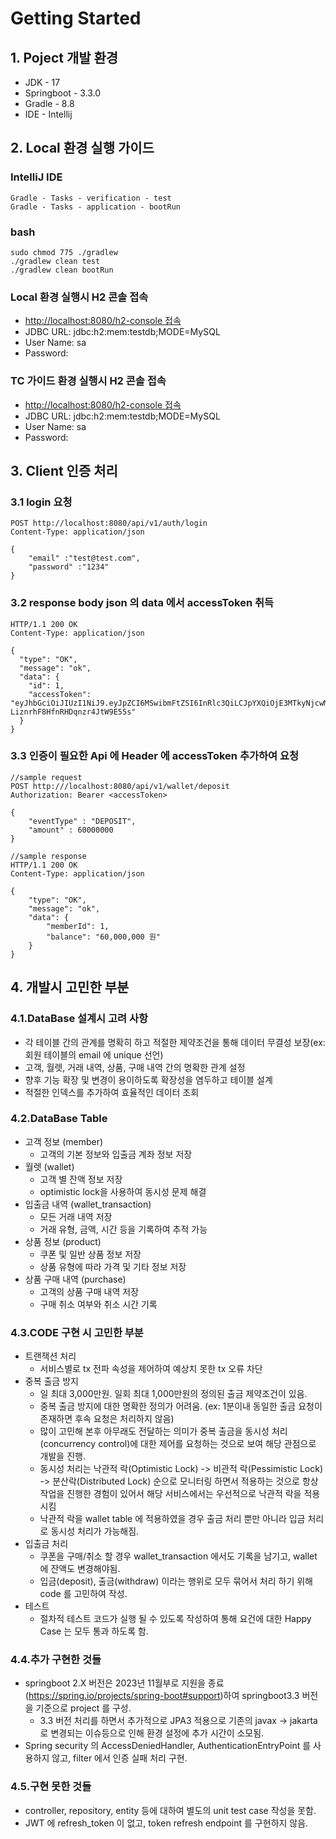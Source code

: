 # Getting Started

## 1. Poject 개발 환경
* JDK - 17
* Springboot - 3.3.0
* Gradle - 8.8
* IDE - Intellij


## 2. Local 환경 실행 가이드
### IntelliJ IDE
```
Gradle - Tasks - verification - test
Gradle - Tasks - application - bootRun
```
### bash
```shell
sudo chmod 775 ./gradlew 
./gradlew clean test  
./gradlew clean bootRun
```
### Local 환경 실행시 H2 콘솔 접속 
* [http://localhost:8080/h2-console 접속](http://localhost:8080/h2-console)
* JDBC URL: jdbc:h2:mem:testdb;MODE=MySQL
* User Name: sa
* Password:

### TC 가이드  환경 실행시 H2 콘솔 접속
* [http://localhost:8080/h2-console 접속](http://localhost:8080/h2-console)
* JDBC URL: jdbc:h2:mem:testdb;MODE=MySQL
* User Name: sa
* Password:

## 3. Client 인증 처리
### 3.1 login 요청
```
POST http://localhost:8080/api/v1/auth/login
Content-Type: application/json

{
    "email" :"test@test.com",
    "password" :"1234"
}
```
### 3.2 response body json 의 data 에서 accessToken 취득
```
HTTP/1.1 200 OK
Content-Type: application/json

{
  "type": "OK",
  "message": "ok",
  "data": {
    "id": 1,
    "accessToken": "eyJhbGciOiJIUzI1NiJ9.eyJpZCI6MSwibmFtZSI6InRlc3QiLCJpYXQiOjE3MTkyNjcwMTksImV4cCI6MTcxOTI3MDYxOX0.s1KEEtQdFnnzljP-LiznrhF8HfnRHDqnzr4JtW9E55s"
  }
}
```
### 3.3 인증이 필요한 Api 에 Header 에 accessToken 추가하여 요청
```curl
//sample request 
POST http:///localhost:8080/api/v1/wallet/deposit
Authorization: Bearer <accessToken>

{
    "eventType" : "DEPOSIT",
    "amount" : 60000000
}

//sample response
HTTP/1.1 200 OK
Content-Type: application/json

{
    "type": "OK",
    "message": "ok",
    "data": {
        "memberId": 1,
        "balance": "60,000,000 원"
    }
}
```
## 4. 개발시 고민한 부분
### 4.1.DataBase 설계시 고려 사항
- 각 테이블 간의 관계를 명확히 하고 적절한 제약조건을 통해 데이터 무결성 보장(ex: 회원 테이블의 email 에 unique 선언)  
- 고객, 월렛, 거래 내역, 상품, 구매 내역 간의 명확한 관계 설정
- 향후 기능 확장 및 변경이 용이하도록 확장성을 염두하고 테이블 설계
- 적절한 인덱스를 추가하여 효율적인 데이터 조회
### 4.2.DataBase Table 
* 고객 정보 (member)
  * 고객의 기본 정보와 입출금 계좌 정보 저장
* 월렛 (wallet)
  * 고객 별 잔액 정보 저장
  * optimistic lock을 사용하여 동시성 문제 해결
* 입출금 내역 (wallet_transaction)
  * 모든 거래 내역 저장
  * 거래 유형, 금액, 시간 등을 기록하여 추적 가능
* 상품 정보 (product)
  * 쿠폰 및 일반 상품 정보 저장
  * 상품 유형에 따라 가격 및 기타 정보 저장
* 상품 구매 내역 (purchase)
  * 고객의 상품 구매 내역 저장 
  * 구매 취소 여부와 취소 시간 기록

### 4.3.CODE 구현 시 고민한 부분
* 트랜잭션 처리
  * 서비스별로 tx 전파 속성을 제어하여 예상치 못한 tx 오류 차단
* 중복 출금 방지
  * 일 최대 3,000만원. 일회 최대 1,000만원의 정의된 출금 제약조건이 있음.
  * 중복 출금 방지에 대한 명확한 정의가 어려움. (ex: 1분이내 동일한 출금 요청이 존재하면 후속 요청은 처리하지 않음)
  * 많이 고민해 본후 아무래도 전달하는 의미가 중복 출금을 동시성 처리(concurrency control)에 대한 제어를 요청하는 것으로 보여 해당 관점으로 개발을 진행.
  * 동시성 처리는 낙관적 락(Optimistic Lock) -> 비관적 락(Pessimistic Lock) -> 분산락(Distributed Lock) 순으로 모니터링 하면서 적용하는 것으로 항상 작업을 진행한 경험이 있어서 해당 서비스에서는 우선적으로 낙관적 락을 적용시킴
  * 낙관적 락을 wallet table 에 적용하였을 경우 출금 처리 뿐만 아니라 입금 처리로 동시성 처리가 가능해짐.
* 입출금 처리 
  * 쿠폰을 구매/취소 할 경우 wallet_transaction 에서도 기록을 남기고, wallet 에 잔액도 변경해야됨.
  * 입금(deposit), 출금(withdraw) 이라는 행위로 모두 묶어서 처리 하기 위해 code 를 고민하여 작성.
* 테스트
  * 절차적 테스트 코드가 실행 될 수 있도록 작성하여 통해 요건에 대한 Happy Case 는 모두 통과 하도록 함.
### 4.4.추가 구현한 것들
* springboot 2.X 버전은 2023년 11월부로 지원을 종료(https://spring.io/projects/spring-boot#support)하여 springboot3.3 버전을 기준으로 project 를 구성.
  * 3.3 버전 처리를 하면서 추가적으로 JPA3 적용으로 기존의 javax -> jakarta 로 변경되는 이슈등으로 인해 환경 설정에 추가 시간이 소모됨.
* Spring security 의 AccessDeniedHandler, AuthenticationEntryPoint 를 사용하지 않고, filter 에서 인증 실패 처리 구현. 

### 4.5.구현 못한 것들
* controller, repository, entity 등에 대하여 별도의 unit test case 작성을 못함.
* JWT 에 refresh_token 이 없고, token refresh endpoint 를 구현하지 않음.